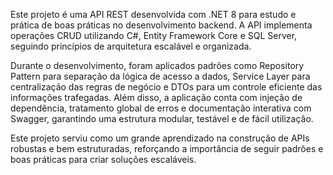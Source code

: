Este projeto é uma API REST desenvolvida com .NET 8 para estudo e prática de boas práticas no desenvolvimento backend. A API implementa operações CRUD utilizando C#, Entity Framework Core e SQL Server, seguindo princípios de arquitetura escalável e organizada.

Durante o desenvolvimento, foram aplicados padrões como Repository Pattern para separação da lógica de acesso a dados, Service Layer para centralização das regras de negócio e DTOs para um controle eficiente das informações trafegadas. Além disso, a aplicação conta com injeção de dependência, tratamento global de erros e documentação interativa com Swagger, garantindo uma estrutura modular, testável e de fácil utilização.

Este projeto serviu como um grande aprendizado na construção de APIs robustas e bem estruturadas, reforçando a importância de seguir padrões e boas práticas para criar soluções escaláveis.
